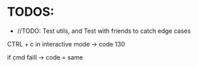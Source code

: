 # TODOS:

- //TODO: Test utils, and Test with friends to catch edge cases

CTRL + c in interactive mode -> code 130


if cmd faill -> code = same
